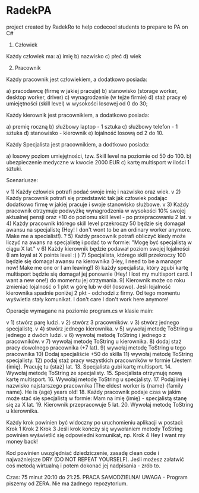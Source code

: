 # RadekPA
project created by RadekRo to help codecool students to prepare to PA on C#

1. Człowiek

Każdy człowiek ma:
a) imię
b) nazwisko
c) płeć
d) wiek

2. Pracownik

Każdy pracownik jest człowiekiem, a dodatkowo posiada:

a) pracodawcę (firmę w jakiej pracuje)
b) stanowisko (storage worker, desktop worker, driver)
c) wynagrodzenie (w tejże firmie)
d) staż pracy
e) umiejętności (skill level) w wysokości losowej od 0 do 30;

Każdy kierownik jest pracownikiem, a dodatkowo posiada:

a) premię roczną
b) służbowy laptop - 1 sztuka
c) służbowy telefon - 1 sztuka
d) stanowisko - kierownik
e) lojalność losową od 2 do 10.

Każdy Specjalista jest pracownikiem, a dodtkowo posiada:

a) losowy poziom umiejętności, tzw. Skill level na poziomie od 50 do 100.
b) ubezpieczenie medyczne w kwocie 2000 EUR
c) kartę multisport w ilości 1 sztuki.


Scenariusze:

v 1) Każdy człowiek potrafi podać swoje imię i nazwisko oraz wiek.
v 2) Każdy pracownik potrafi się przedstawić tak jak człowiek podając dodatkowo firmę w jakiej pracuje i swoje stanowisko służbowe.
v 3) Każdy pracownik otrzymuje podwyżkę wynagrodzenia w wysokości 10% swojej aktualnej pensji oraz +10 do poziomu skill level - po przepracowaniu 2 lat.
v 4) Każdy pracownik którego skill level przekroczy 50 będzie się domagał awansu na specjalistę (Hey! I don't wont to be an ordinary worker anymore. Make me a specialist!).
? 5) Każdy pracownik potrafi obliczyć kiedy może liczyć na awans na specjalistę i podać to w formie: "Mogę być specjalistą w ciągu X lat."
v 6) Każdy kierownik będzie podawał poziom swojej lojalności (I am loyal at X points level :) )
7) Specjalista, którego skill przekroczy 100 będzie się domagał awansu na kierownika (Hey, I need to be a manager now! Make me one or I am leaving!)
8) każdy specjalista, który zgubi kartę multisport będzie się domagał jej ponownie (Hey! I lost my multisport card. I want a new one!) do momentu jej otrzymania.
9) Kierownik może co roku zmieniać lojalność o 1 pkt w górę lub w dół (losowo). Jeśli lojalność kierownika spadnie poniżej 2 pkt - odchodzi z firmy. Od tego momentu wyświetla stały komunikat. I don't care I don't work here anymore!

Operacje wymagane na poziomie program.cs w klasie main:

v 1) stwórz parę ludzi.
v 2) stwórz 3 pracowników.
v 3) stwórz jednego specjalistę.
v 4) stwórz jednego kierownika.
v 5) wywołaj metodę ToString u jednego z dwóch ludzi.
v 6) wywołaj metodę ToString i jednego z pracowników.
v 7) wywołaj metodę ToString u kierownika.
8) dodaj staż pracy dowolnego pracownika (+7 lat).
9) wywołaj metodę ToString u tego pracownika
10) Dodaj specjaliście +50 do skilla
11) wywołaj metodę ToString specjalisty.
12) podaj staż pracy wszystkich pracowników w formie (Jestem {imię}. Pracuję tu {staż} lat.
13. Specjalista gubi kartę multisport.
14. Wywołaj metodę ToString ze specjalisty.
15. Specjalista otrzymuję nową kartę multisport.
16. Wywołaj metodę ToString u specjalisty.
17. Podaj imię i nazwisko najstarszego pracownika (The eldest worker is {name} {family name}. He is {age} years old!
18. Każdy pracownik podaje czas w jakim może stać się specjalistą w formie: 
Mam na imię {imię} - specjalistą stanę się za X lat.
19. Kierownik przepracowuje 5 lat. 
20. Wywołaj metodę ToString u kierownika.

Każdy krok powinien być widoczny po uruchomieniu aplikacji w postaci:
Krok 1 
Krok 2
Krok 3
Jeśli krok kończy się wywołaniem metody ToString powinien wyświetlić się odpowiedni komunikat, np.
Krok 4
Hey I want my money back!

Kod powinien uwzględniać dziedziczenie, zasadę clean code i najważniejsze DRY (DO NOT REPEAT YOURSELF). Jeśli możesz załatwić coś metodą wirtualną i potem dokonać jej nadpisania - zrób to.

Czas: 75 minut 20:10 do 21:25. PRACA SAMODZIELNA!
UWAGA - Program piszemy od ZERA. Nie ma żadnego repozytorium.
